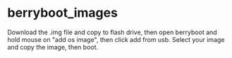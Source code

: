 # berryboot_images
Download the .img file and copy to flash drive, then open berryboot and hold mouse on "add os image", then click add from usb. Select your image and copy the image, then boot.
